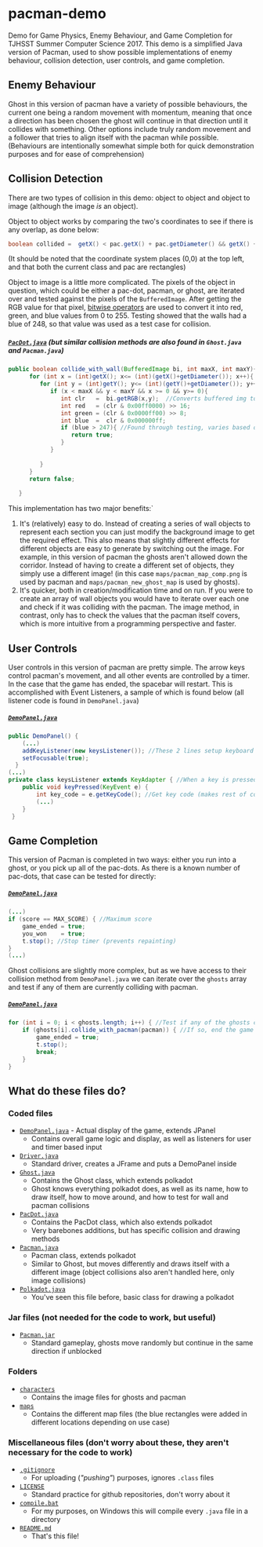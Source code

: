 # pacman-demo
Demo for Game Physics, Enemy Behaviour, and Game Completion for TJHSST Summer Computer Science 2017. This demo is a simplified Java version of Pacman, used to show possible implementations of enemy behaviour, collision detection, user controls, and game completion.

## Enemy Behaviour
Ghost in this version of pacman have a variety of possible behaviours, the current one being a random movement with momentum, meaning that once a direction has been chosen the ghost will continue in that direction until it collides with something. Other options include truly random movement and a follower that tries to align itself with the pacman while possible. (Behaviours are intentionally somewhat simple both for quick demonstration purposes and for ease of comprehension)

## Collision Detection
There are two types of collision in this demo: object to object and object to image (although the image _is_ an object).

Object to object works by comparing the two's coordinates to see if there is any overlap, as done below:
```java
boolean collided =  getX() < pac.getX() + pac.getDiameter() && getX() + getDiameter() > pac.getX() && getY() < pac.getY() + pac.getDiameter() && getY() + getDiameter() > pac.getY();
```
(It should be noted that the coordinate system places (0,0) at the top left, and that both the current class and pac are rectangles)

Object to image is a little more complicated. The pixels of the object in question, which could be either a pac-dot, pacman, or ghost, are iterated over and tested against the pixels of the `BufferedImage`. After getting the RGB value for that pixel, [bitwise operators](https://www.tutorialspoint.com/java/java_basic_operators.htm) are used to convert it into red, green, and blue values from 0 to 255. Testing showed that the walls had a blue of 248, so that value was used as a test case for collision.
##### [`PacDot.java`](https://github.com/Alex-Gurung/pacman-demo/blob/master/PacDot.java) (but similar collision methods are also found in `Ghost.java` and `Pacman.java`)
``` java
public boolean collide_with_wall(BufferedImage bi, int maxX, int maxY){ //Test if collided with a wall
      for (int x = (int)getX(); x<= (int)(getX()+getDiameter()); x++){ //Iterate over the dot's surface, test if the background image's pixels are from the wall
         for (int y = (int)getY(); y<= (int)(getY()+getDiameter()); y++){
            if (x < maxX && y < maxY && x >= 0 && y>= 0){
               int clr   =  bi.getRGB(x,y);  //Converts buffered img to rgb int, then converted into red, green, and blue values (0-255)
               int red   = (clr & 0x00ff0000) >> 16;
               int green = (clr & 0x0000ff00) >> 8;
               int blue  =  clr & 0x000000ff;
               if (blue > 247){ //Found through testing, varies based on img 
                  return true;
               }
            }
         
         }
      }
      return false;
   
   }
```

This implementation has two major benefits:`
1. It's (relatively) easy to do. Instead of creating a series of wall objects to represent each section you can just modify the background image to get the required effect. This also means that slightly different effects for different objects are easy to generate by switching out the image. For example, in this version of pacman the ghosts aren't allowed down the corridor. Instead of having to create a different set of objects, they simply use a different image! (in this case `maps/pacman_map_comp.png` is used by pacman and `maps/pacman_new_ghost_map` is used by ghosts).
2. It's quicker, both in creation/modification time and on run. If you were to create an array of wall objects you would have to iterate over each one and check if it was colliding with the pacman. The image method, in contrast, only has to check the values that the pacman itself covers, which is more intuitive from a programming perspective and faster.

## User Controls
User controls in this version of pacman are pretty simple. The arrow keys control pacman's movement, and all other events are controlled by a timer. In the case that the game has ended, the spacebar will restart. This is accomplished with Event Listeners, a sample of which is found below (all listener code is found in `DemoPanel.java`)
##### [`DemoPanel.java`](https://github.com/Alex-Gurung/pacman-demo/blob/master/DemoPanel.java)
``` java
public DemoPanel() {
    (...)
    addKeyListener(new keysListener()); //These 2 lines setup keyboard input
    setFocusable(true);
  }
(...)
private class keysListener extends KeyAdapter { //When a key is pressed
    public void keyPressed(KeyEvent e) {
        int key_code = e.getKeyCode(); //Get key code (makes rest of code more readable)
        (...)
    }
 }
```

## Game Completion
This version of Pacman is completed in two ways: either you run into a ghost, or you pick up all of the pac-dots. As there is a known number of pac-dots, that case can be tested for directly:
##### [`DemoPanel.java`](https://github.com/Alex-Gurung/pacman-demo/blob/master/DemoPanel.java)
``` java
(...)
if (score == MAX_SCORE) { //Maximum score
    game_ended = true;
    you_won    = true;
    t.stop(); //Stop timer (prevents repainting)
} 
(...)
```
Ghost collisions are slightly more complex, but as we have access to their collision method from `DemoPanel.java` we can iterate over the `ghosts` array and test if any of them are currently colliding with pacman.
##### [`DemoPanel.java`](https://github.com/Alex-Gurung/pacman-demo/blob/master/DemoPanel.java)
``` java
for (int i = 0; i < ghosts.length; i++) { //Test if any of the ghosts collide with pacman
    if (ghosts[i].collide_with_pacman(pacman)) { //If so, end the game and stop the timer
        game_ended = true;
        t.stop();
        break;
    }
}
```

## What do these files do?
### Coded files
* [`DemoPanel.java`](https://github.com/Alex-Gurung/pacman-demo/blob/master/DemoPanel.java) - Actual display of the game, extends JPanel
    * Contains overall game logic and display, as well as listeners for user and timer based input
* [`Driver.java`](https://github.com/Alex-Gurung/pacman-demo/blob/master/Driver.java)
    * Standard driver, creates a JFrame and puts a DemoPanel inside
* [`Ghost.java`](https://github.com/Alex-Gurung/pacman-demo/blob/master/Ghost.java)
    * Contains the Ghost class, which extends polkadot
    * Ghost knows everything polkadot does, as well as its name, how to draw itself, how to move around, and how to test for wall and pacman collisions
* [`PacDot.java`](https://github.com/Alex-Gurung/pacman-demo/blob/master/PacDot.java)
    * Contains the PacDot class, which also extends polkadot
    * Very barebones additions, but has specific collision and drawing methods
* [`Pacman.java`](https://github.com/Alex-Gurung/pacman-demo/blob/master/Pacman.java)
    * Pacman class, extends polkadot
    * Similar to Ghost, but moves differently and draws itself with a different image (object collisions also aren't handled here, only image collisions)
* [`Polkadot.java`](https://github.com/Alex-Gurung/pacman-demo/blob/master/Polkadot.java)
    * You've seen this file before, basic class for drawing a polkadot
### Jar files (not needed for the code to work, but useful)
* [`Pacman.jar`](https://github.com/Alex-Gurung/pacman-demo/blob/master/Pacman.Jar)
    * Standard gameplay, ghosts move randomly but continue in the same direction if unblocked
### Folders
* [`characters`](https://github.com/Alex-Gurung/pacman-demo/tree/master/characters)
    * Contains the image files for ghosts and pacman
* [`maps`](https://github.com/Alex-Gurung/pacman-demo/tree/master/characters)
    * Contains the different map files (the blue rectangles were added in different locations depending on use case)
### Miscellaneous files (don't worry about these, they aren't necessary for the code to work)
* [`.gitignore`](https://github.com/Alex-Gurung/pacman-demo/blob/master/.gitignore)
    * For uploading (_"pushing"_) purposes, ignores `.class` files
* [`LICENSE`](https://github.com/Alex-Gurung/pacman-demo/blob/master/LICENSE)
    * Standard practice for github repositories, don't worry about it
* [`compile.bat`](https://github.com/Alex-Gurung/pacman-demo/blob/master/compile.bat)
    * For my purposes, on Windows this will compile every `.java` file in a directory
* [`README.md`](https://github.com/Alex-Gurung/pacman-demo/blob/master/README.md)
    * That's this file!